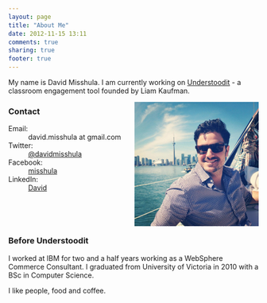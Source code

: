 ```yaml
---
layout: page
title: "About Me"
date: 2012-11-15 13:11
comments: true
sharing: true
footer: true
---
```


<p>
My name is David Misshula. I am currently working on <a href="http://understoodit.com" target="_blank">Understoodit</a> - a classroom engagement tool founded by Liam Kaufman.
</p>
<div class="profile-image-me">
	<img src="/images/me.jpg" style="display: inline; width:250px; float: right;">
</div>
<h3>Contact</h3>
<div class="contact-info">
	<dl>
		<dt>Email:</dt>
		<dd>david.misshula at gmail.com</dd>
		<dt>Twitter:</dt>
		<dd itemprop="url"><a href="http://twitter.com/davidmisshula">@davidmisshula</a></dd>
		<dt>Facebook:</dt>
		<dd itemprop="url"><a href="http://www.facebook.com/misshula">misshula</a></dd>
		<dt>LinkedIn:</dt>
		<dd itemprop="url"><a href="http://www.linkedin.com/profile/view?id=71634994&trk=hb_tab_pro_top">David</a></dd>
	</dl>
</div>

<br><br><br>
<h3>Before Understoodit</h3>
<p>
I worked at IBM for two and a half years working as a WebSphere Commerce Consultant. I graduated from University of Victoria in 2010 with a BSc in Computer Science. 
</p>
<p>
I like people, food and coffee. 
</p>
